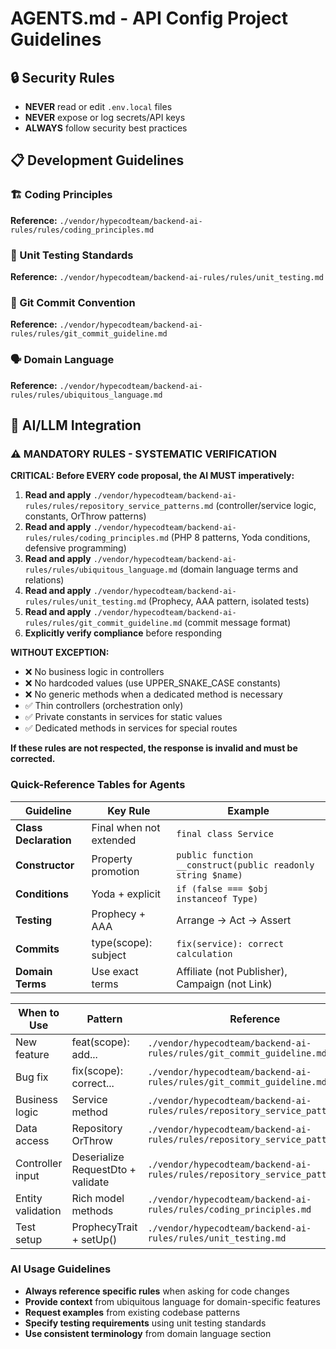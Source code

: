 # AGENTS.md - API Config Project Guidelines

## 🔒 Security Rules
- **NEVER** read or edit `.env.local` files
- **NEVER** expose or log secrets/API keys
- **ALWAYS** follow security best practices

## 📋 Development Guidelines

### 🏗️ Coding Principles
**Reference:** `./vendor/hypecodteam/backend-ai-rules/rules/coding_principles.md`  

### 🧪 Unit Testing Standards
**Reference:** `./vendor/hypecodteam/backend-ai-rules/rules/unit_testing.md`

### 📝 Git Commit Convention
**Reference:** `./vendor/hypecodteam/backend-ai-rules/rules/git_commit_guideline.md`  


### 🗣️ Domain Language
**Reference:** `./vendor/hypecodteam/backend-ai-rules/rules/ubiquitous_language.md`

## 🤖 AI/LLM Integration

### ⚠️ MANDATORY RULES - SYSTEMATIC VERIFICATION

**CRITICAL: Before EVERY code proposal, the AI MUST imperatively:**

1. **Read and apply** `./vendor/hypecodteam/backend-ai-rules/rules/repository_service_patterns.md` (controller/service logic, constants, OrThrow patterns)
2. **Read and apply** `./vendor/hypecodteam/backend-ai-rules/rules/coding_principles.md` (PHP 8 patterns, Yoda conditions, defensive programming)
3. **Read and apply** `./vendor/hypecodteam/backend-ai-rules/rules/ubiquitous_language.md` (domain language terms and relations)
4. **Read and apply** `./vendor/hypecodteam/backend-ai-rules/rules/unit_testing.md` (Prophecy, AAA pattern, isolated tests)
5. **Read and apply** `./vendor/hypecodteam/backend-ai-rules/rules/git_commit_guideline.md` (commit message format)
6. **Explicitly verify compliance** before responding

**WITHOUT EXCEPTION:**
- ❌ No business logic in controllers
- ❌ No hardcoded values (use UPPER_SNAKE_CASE constants)
- ❌ No generic methods when a dedicated method is necessary
- ✅ Thin controllers (orchestration only)
- ✅ Private constants in services for static values
- ✅ Dedicated methods in services for special routes

**If these rules are not respected, the response is invalid and must be corrected.**

### Quick-Reference Tables for Agents

| Guideline | Key Rule | Example |
|-----------|----------|---------|
| **Class Declaration** | Final when not extended | `final class Service` |
| **Constructor** | Property promotion | `public function __construct(public readonly string $name)` |
| **Conditions** | Yoda + explicit | `if (false === $obj instanceof Type)` |
| **Testing** | Prophecy + AAA | Arrange → Act → Assert |
| **Commits** | type(scope): subject | `fix(service): correct calculation` |
| **Domain Terms** | Use exact terms | Affiliate (not Publisher), Campaign (not Link) |

| When to Use | Pattern | Reference |
|-------------|---------|-----------|
| New feature | feat(scope): add... | `./vendor/hypecodteam/backend-ai-rules/rules/git_commit_guideline.md` |
| Bug fix | fix(scope): correct... | `./vendor/hypecodteam/backend-ai-rules/rules/git_commit_guideline.md` |
| Business logic | Service method | `./vendor/hypecodteam/backend-ai-rules/rules/repository_service_patterns.md` |
| Data access | Repository OrThrow | `./vendor/hypecodteam/backend-ai-rules/rules/repository_service_patterns.md` |
| Controller input | Deserialize RequestDto + validate | `./vendor/hypecodteam/backend-ai-rules/rules/repository_service_patterns.md` |
| Entity validation | Rich model methods | `./vendor/hypecodteam/backend-ai-rules/rules/coding_principles.md` |
| Test setup | ProphecyTrait + setUp() | `./vendor/hypecodteam/backend-ai-rules/rules/unit_testing.md` |

### AI Usage Guidelines
- **Always reference specific rules** when asking for code changes
- **Provide context** from ubiquitous language for domain-specific features
- **Request examples** from existing codebase patterns
- **Specify testing requirements** using unit testing standards
- **Use consistent terminology** from domain language section
